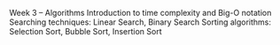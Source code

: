 Week 3 – Algorithms Introduction to time complexity and Big-O notation Searching techniques: Linear Search, Binary Search Sorting algorithms: Selection Sort, Bubble Sort, Insertion Sort
